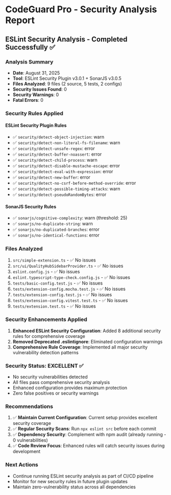 # CodeGuard Pro - Security Analysis Report

## ESLint Security Analysis - Completed Successfully ✅

### Analysis Summary
- **Date**: August 31, 2025
- **Tool**: ESLint Security Plugin v3.0.1 + SonarJS v3.0.5
- **Files Analyzed**: 9 files (2 source, 5 tests, 2 configs)
- **Security Issues Found**: 0
- **Security Warnings**: 0
- **Fatal Errors**: 0

### Security Rules Applied

#### ESLint Security Plugin Rules
- ✅ `security/detect-object-injection`: warn
- ✅ `security/detect-non-literal-fs-filename`: warn  
- ✅ `security/detect-unsafe-regex`: error
- ✅ `security/detect-buffer-noassert`: error
- ✅ `security/detect-child-process`: warn
- ✅ `security/detect-disable-mustache-escape`: error
- ✅ `security/detect-eval-with-expression`: error
- ✅ `security/detect-new-buffer`: error
- ✅ `security/detect-no-csrf-before-method-override`: error
- ✅ `security/detect-possible-timing-attacks`: warn
- ✅ `security/detect-pseudoRandomBytes`: error

#### SonarJS Security Rules
- ✅ `sonarjs/cognitive-complexity`: warn (threshold: 25)
- ✅ `sonarjs/no-duplicate-string`: warn
- ✅ `sonarjs/no-duplicated-branches`: error
- ✅ `sonarjs/no-identical-functions`: error

### Files Analyzed
1. `src/simple-extension.ts` - ✅ No issues
2. `src/ui/QualityHubSidebarProvider.ts` - ✅ No issues
3. `eslint.config.js` - ✅ No issues
4. `eslint.typescript-type-check.config.js` - ✅ No issues
5. `tests/basic-config.test.js` - ✅ No issues
6. `tests/extension-config.mocha.test.js` - ✅ No issues
7. `tests/extension-config.test.js` - ✅ No issues
8. `tests/extension-config.vitest.test.ts` - ✅ No issues
9. `tests/extension.test.ts` - ✅ No issues

### Security Enhancements Applied
1. **Enhanced ESLint Security Configuration**: Added 8 additional security rules for comprehensive coverage
2. **Removed Deprecated .eslintignore**: Eliminated configuration warnings
3. **Comprehensive Rule Coverage**: Implemented all major security vulnerability detection patterns

### Security Status: EXCELLENT ✅
- No security vulnerabilities detected
- All files pass comprehensive security analysis
- Enhanced configuration provides maximum protection
- Zero false positives or security warnings

### Recommendations
1. ✅ **Maintain Current Configuration**: Current setup provides excellent security coverage
2. ✅ **Regular Security Scans**: Run `npx eslint src` before each commit
3. ✅ **Dependency Security**: Complement with npm audit (already running - 0 vulnerabilities)
4. ✅ **Code Review Focus**: Enhanced rules will catch security issues during development

### Next Actions
- Continue running ESLint security analysis as part of CI/CD pipeline
- Monitor for new security rules in future plugin updates
- Maintain zero-vulnerability status across all dependencies
